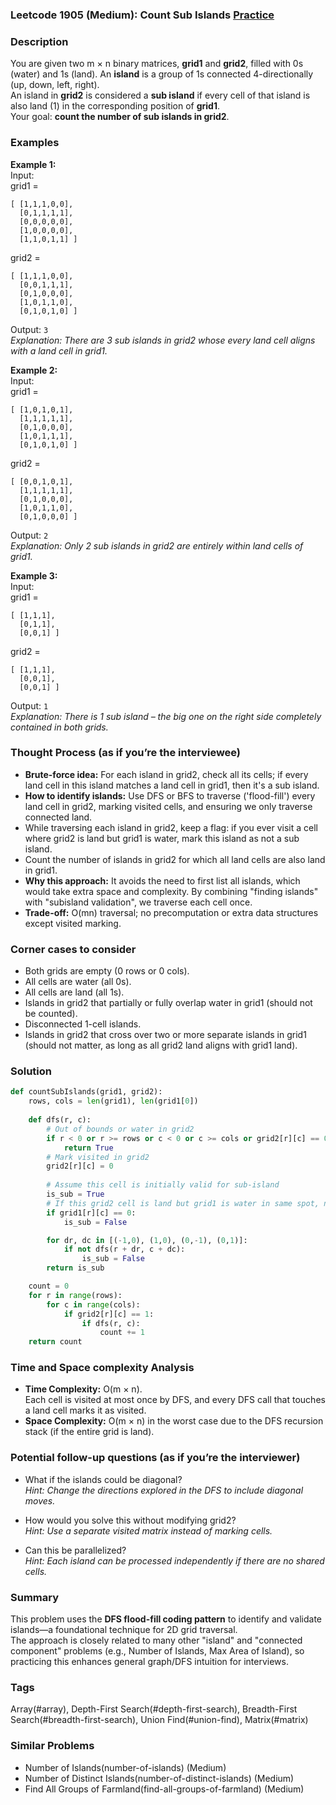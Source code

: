 ### Leetcode 1905 (Medium): Count Sub Islands [Practice](https://leetcode.com/problems/count-sub-islands)

### Description  
You are given two m × n binary matrices, **grid1** and **grid2**, filled with 0s (water) and 1s (land). An **island** is a group of 1s connected 4-directionally (up, down, left, right).  
An island in **grid2** is considered a **sub island** if every cell of that island is also land (1) in the corresponding position of **grid1**.  
Your goal: **count the number of sub islands in grid2**.

### Examples  

**Example 1:**  
Input:  
grid1 =  
```
[ [1,1,1,0,0],
  [0,1,1,1,1],
  [0,0,0,0,0],
  [1,0,0,0,0],
  [1,1,0,1,1] ]
```
grid2 =  
```
[ [1,1,1,0,0],
  [0,0,1,1,1],
  [0,1,0,0,0],
  [1,0,1,1,0],
  [0,1,0,1,0] ]
```
Output: `3`  
*Explanation: There are 3 sub islands in grid2 whose every land cell aligns with a land cell in grid1.*

**Example 2:**  
Input:  
grid1 =  
```
[ [1,0,1,0,1],
  [1,1,1,1,1],
  [0,1,0,0,0],
  [1,0,1,1,1],
  [0,1,0,1,0] ]
```
grid2 =  
```
[ [0,0,1,0,1],
  [1,1,1,1,1],
  [0,1,0,0,0],
  [1,0,1,1,0],
  [0,1,0,0,0] ]
```
Output: `2`  
*Explanation: Only 2 sub islands in grid2 are entirely within land cells of grid1.*

**Example 3:**  
Input:  
grid1 =  
```
[ [1,1,1],
  [0,1,1],
  [0,0,1] ] 
```
grid2 =  
```
[ [1,1,1],
  [0,0,1],
  [0,0,1] ]
```
Output: `1`  
*Explanation: There is 1 sub island – the big one on the right side completely contained in both grids.*


### Thought Process (as if you’re the interviewee)  
- **Brute-force idea:** For each island in grid2, check all its cells; if every land cell in this island matches a land cell in grid1, then it's a sub island.
- **How to identify islands:** Use DFS or BFS to traverse ('flood-fill') every land cell in grid2, marking visited cells, and ensuring we only traverse connected land.
- While traversing each island in grid2, keep a flag: if you ever visit a cell where grid2 is land but grid1 is water, mark this island as not a sub island.
- Count the number of islands in grid2 for which all land cells are also land in grid1.
- **Why this approach:** It avoids the need to first list all islands, which would take extra space and complexity. By combining "finding islands" with "subisland validation", we traverse each cell once.
- **Trade-off:** O(mn) traversal; no precomputation or extra data structures except visited marking.


### Corner cases to consider  
- Both grids are empty (0 rows or 0 cols).
- All cells are water (all 0s).
- All cells are land (all 1s).
- Islands in grid2 that partially or fully overlap water in grid1 (should not be counted).
- Disconnected 1-cell islands.
- Islands in grid2 that cross over two or more separate islands in grid1 (should not matter, as long as all grid2 land aligns with grid1 land).


### Solution

```python
def countSubIslands(grid1, grid2):
    rows, cols = len(grid1), len(grid1[0])
    
    def dfs(r, c):
        # Out of bounds or water in grid2
        if r < 0 or r >= rows or c < 0 or c >= cols or grid2[r][c] == 0:
            return True
        # Mark visited in grid2
        grid2[r][c] = 0
        
        # Assume this cell is initially valid for sub-island
        is_sub = True
        # If this grid2 cell is land but grid1 is water in same spot, not sub-island
        if grid1[r][c] == 0:
            is_sub = False

        for dr, dc in [(-1,0), (1,0), (0,-1), (0,1)]:
            if not dfs(r + dr, c + dc):
                is_sub = False
        return is_sub

    count = 0
    for r in range(rows):
        for c in range(cols):
            if grid2[r][c] == 1:
                if dfs(r, c):
                    count += 1
    return count
```

### Time and Space complexity Analysis  

- **Time Complexity:** O(m × n).  
  Each cell is visited at most once by DFS, and every DFS call that touches a land cell marks it as visited.
- **Space Complexity:** O(m × n) in the worst case due to the DFS recursion stack (if the entire grid is land).


### Potential follow-up questions (as if you’re the interviewer)  

- What if the islands could be diagonal?  
  *Hint: Change the directions explored in the DFS to include diagonal moves.*

- How would you solve this without modifying grid2?  
  *Hint: Use a separate visited matrix instead of marking cells.*

- Can this be parallelized?  
  *Hint: Each island can be processed independently if there are no shared cells.*

### Summary
This problem uses the **DFS flood-fill coding pattern** to identify and validate islands—a foundational technique for 2D grid traversal.  
The approach is closely related to many other "island" and "connected component" problems (e.g., Number of Islands, Max Area of Island), so practicing this enhances general graph/DFS intuition for interviews.

### Tags
Array(#array), Depth-First Search(#depth-first-search), Breadth-First Search(#breadth-first-search), Union Find(#union-find), Matrix(#matrix)

### Similar Problems
- Number of Islands(number-of-islands) (Medium)
- Number of Distinct Islands(number-of-distinct-islands) (Medium)
- Find All Groups of Farmland(find-all-groups-of-farmland) (Medium)
